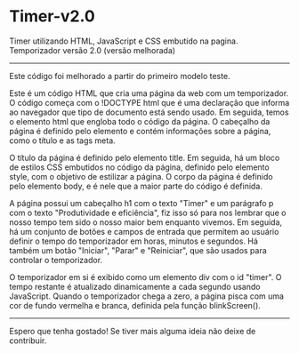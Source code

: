 # Timer-v2.0
Timer utilizando HTML, JavaScript e CSS embutido na pagina.
Temporizador versão 2.0 (versão melhorada)

---

Este código foi melhorado a partir do primeiro modelo teste.

Este é um código HTML que cria uma página da web com um temporizador.
O código começa com o !DOCTYPE html que é uma declaração que informa ao navegador que tipo de documento está sendo usado. Em seguida, temos o elemento html que engloba todo o código da página.
O cabeçalho da página é definido pelo elemento <head> e contém informações sobre a página, como o título e as tags meta.

O título da página é definido pelo elemento title.
Em seguida, há um bloco de estilos CSS embutidos no código da página, definido pelo elemento style, com o  objetivo de estilizar a página.
O corpo da página é definido pelo elemento body, e é nele que a maior parte do código é definida.

A página possui um cabeçalho h1 com o texto "Timer" e um parágrafo p com o texto "Produtividade e eficiência", fiz isso só para nos lembrar que o nosso tempo tem sido o nosso maior bem enquanto vivemos.
Em seguida, há um conjunto de botões e campos de entrada que permitem ao usuário definir o tempo do temporizador em horas, minutos e segundos. Há também um botão "Iniciar", "Parar" e "Reiniciar", que são usados para controlar o temporizador.

O temporizador em si é exibido como um elemento div com o id "timer".
O tempo restante é atualizado dinamicamente a cada segundo usando JavaScript.
Quando o temporizador chega a zero, a página pisca com uma cor de fundo vermelha e branca, definida pela função blinkScreen().

---

Espero que tenha gostado!
Se tiver mais alguma ideia não deixe de contribuir.

